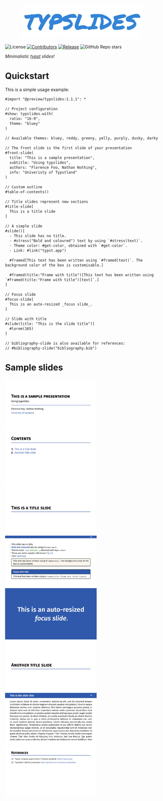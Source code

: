 <p align="center">
    <img src="img/logo.png" alt="logo" width="400"/>
</p>

![License](https://img.shields.io/badge/license-GPLv3-blue)
[![Contributors](https://badgen.net/github/contributors/manjavacas/typslides)]()
[![Release](https://badgen.net/github/release/manjavacas/typslides)]()
![GitHub Repo stars](https://img.shields.io/github/stars/manjavacas/typslides)

_Minimalistic [typst](https://typst.app/) slides!_

# Quickstart

This is a simple usage example:

```typst
#import "@preview/typslides:1.1.1": *

// Project configuration
#show: typslides.with(
  ratio: "16-9",
  theme: "bluey"
)

// Available themes: bluey, reddy, greeny, yelly, purply, dusky, darky

// The front slide is the first slide of your presentation
#front-slide(
  title: "This is a sample presentation",
  subtitle: "Using typslides",
  authors: "Florence Foo, Nathan Nothing",
  info: "Univeristy of Typstland"
)

// Custom outline
#table-of-contents()

// Title slides represent new sections
#title-slide[
  This is a title slide
]

// A simple slide
#slide()[
  - This slide has no title.
  - #stress("Bold and coloured") text by using `#stress(text)`. 
  - Theme color: #get-color, obtained with `#get-color`.
  - Link: #link("typst.app")
  
  #framed[This text has been written using `#framed(text)`. The background color of the box is customisable.]
  
  #framed(title:"Frame with title")[This text has been written using `#framed(title:"Frame with title")[text]`.]
]

// Focus slide
#focus-slide[
  This is an auto-resized _focus slide_.
]

// Slide with title
#slide(title: "This is the slide title")[
  #lorem(165)
]

// bibliography-slide is also available for references: 
// #bibliography-slide("bibliography.bib")
```

# Sample slides

<kbd><img src="img/slide-1.jpg" width="300"></kbd> <kbd><img src="img/slide-2.jpg" width="300"></kbd> <kbd><img src="img/slide-3.jpg" width="300"></kbd> <kbd><img src="img/slide-4.jpg" width="300"></kbd> <kbd><img src="img/slide-5.jpg" width="300"></kbd> <kbd><img src="img/slide-6.jpg" width="300"></kbd> <kbd><img src="img/slide-7.jpg" width="300"></kbd> <kbd><img src="img/slide-8.jpg" width="300"></kbd>